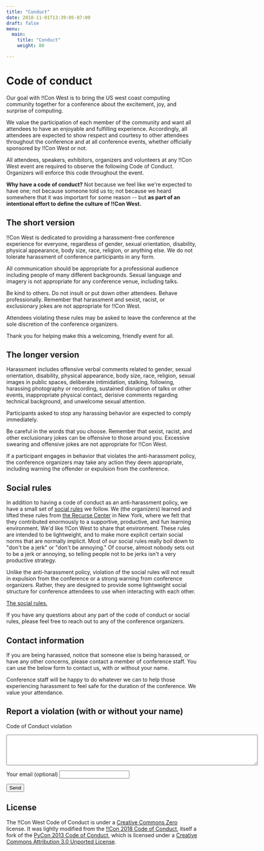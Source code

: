```yaml
---
title: "Conduct"
date: 2018-11-01T13:39:05-07:00
draft: false
menu:
  main:
    title: "Conduct"
    weight: 80

---
```


# Code of conduct

Our goal with !!Con West is to bring the US west coast computing community together for a conference about the excitement, joy, and surprise of computing.

We value the participation of each member of the community and want all attendees to have an enjoyable and fulfilling experience. Accordingly, all attendees are expected to show respect and courtesy to other attendees throughout the conference and at all conference events, whether officially sponsored by !!Con West or not.

All attendees, speakers, exhibitors, organizers and volunteers at any !!Con West event are required to observe the following Code of Conduct. Organizers will enforce this code throughout the event.

**Why have a code of conduct?** Not because we feel like we're expected to have one; not because someone told us to; not because we heard somewhere that it was important for some reason -- but **as part of an intentional effort to define the culture of !!Con West.**

## The short version

!!Con West is dedicated to providing a harassment-free conference experience for everyone, regardless of gender, sexual orientation, disability, physical appearance, body size, race, religion, or anything else. We do not tolerate harassment of conference participants in any form.

All communication should be appropriate for a professional audience including people of many different backgrounds. Sexual language and imagery is not appropriate for any conference venue, including talks.

Be kind to others. Do not insult or put down other attendees. Behave professionally. Remember that harassment and sexist, racist, or exclusionary jokes are not appropriate for !!Con West.

Attendees violating these rules may be asked to leave the conference at the sole discretion of the conference organizers.

Thank you for helping make this a welcoming, friendly event for all.

## The longer version

Harassment includes offensive verbal comments related to gender, sexual orientation, disability, physical appearance, body size, race, religion, sexual images in public spaces, deliberate intimidation, stalking, following, harassing photography or recording, sustained disruption of talks or other events, inappropriate physical contact, derisive comments regarding technical background, and unwelcome sexual attention.

Participants asked to stop any harassing behavior are expected to comply immediately.

Be careful in the words that you choose. Remember that sexist, racist, and other exclusionary jokes can be offensive to those around you. Excessive swearing and offensive jokes are not appropriate for !!Con West.

If a participant engages in behavior that violates the anti-harassment policy, the conference organizers may take any action they deem appropriate, including warning the offender or expulsion from the conference.

## Social rules

In addition to having a code of conduct as an anti-harassment policy, we have a small set of [social rules](https://www.recurse.com/manual#sub-sec-social-rules) we follow. We (the organizers) learned and lifted these rules from [the Recurse Center](https://www.recurse.com/) in New York, where we felt that they contributed enormously to a supportive, productive, and fun learning environment. We'd like !!Con West to share that environment. These rules are intended to be lightweight, and to make more explicit certain social norms that are normally implicit. Most of our social rules really boil down to "don't be a jerk" or "don't be annoying." Of course, almost nobody sets out to be a jerk or annoying, so telling people not to be jerks isn't a very productive strategy.

Unlike the anti-harassment policy, violation of the social rules will not result in expulsion from the conference or a strong warning from conference organizers. Rather, they are designed to provide some lightweight social structure for conference attendees to use when interacting with each other.

[The social rules.](https://www.recurse.com/manual#sub-sec-social-rules)

If you have any questions about any part of the code of conduct or social rules, please feel free to reach out to any of the conference organizers.

## Contact information

If you are being harassed, notice that someone else is being harassed, or have any other concerns, please contact a member of conference staff. You can use the below form to contact us, with or without your name.

Conference staff will be happy to do whatever we can to help those experiencing harassment to feel safe for the duration of the conference. We value your attendance.

## Report a violation (with or without your name)
<form action="https://formspree.io/sara.chicazul@gmail.com" method="POST">
  <p><label for="cocreport">Code of Conduct violation </label></p>
  <textarea id="cocreport" name="cocreport" rows="5" cols="80"></textarea>
  <p><label for="replyto">Your email (optional) </label>
  <input type="email" id="replyto" name="_replyto" /></p>
  <p><input type="submit" value="Send" /></p>
</form>

## License

The !!Con West Code of Conduct is under a [Creative Commons Zero](http://creativecommons.org/about/cc0) license. It was lightly modified from the [!!Con 2018 Code of Conduct](http://bangbangcon.com/conduct.html), itself a fork of the [PyCon 2013 Code of Conduct](https://us.pycon.org/2013/about/code-of-conduct/), which is licensed under a [Creative Commons Attribution 3.0 Unported License](http://creativecommons.org/licenses/by/3.0/).

